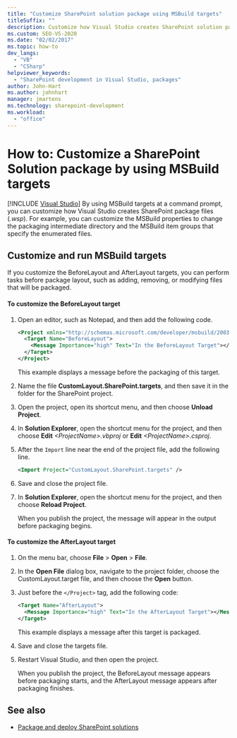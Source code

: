 ```yaml
---
title: "Customize SharePoint solution package using MSBuild targets"
titleSuffix: ""
description: Customize how Visual Studio creates SharePoint solution package files (.wsp) by using MSBuild targets at a command prompt.
ms.custom: SEO-VS-2020
ms.date: "02/02/2017"
ms.topic: how-to
dev_langs:
  - "VB"
  - "CSharp"
helpviewer_keywords:
  - "SharePoint development in Visual Studio, packages"
author: John-Hart
ms.author: johnhart
manager: jmartens
ms.technology: sharepoint-development
ms.workload:
  - "office"
---
```

# How to: Customize a SharePoint Solution package by using MSBuild targets

 [!INCLUDE [Visual Studio](~/includes/applies-to-version/vs-not-mac.md)]
  By using MSBuild targets at a command prompt, you can customize how Visual Studio creates SharePoint package files (*.wsp*). For example, you can customize the MSBuild properties to change the packaging intermediate directory and the MSBuild item groups that specify the enumerated files.

## Customize and run MSBuild targets
 If you customize the BeforeLayout and AfterLayout targets, you can perform tasks before package layout, such as adding, removing, or modifying files that will be packaged.

#### To customize the BeforeLayout target

1. Open an editor, such as Notepad, and then add the following code.

   ```xml
   <Project xmlns="http://schemas.microsoft.com/developer/msbuild/2003">
     <Target Name="BeforeLayout">
       <Message Importance="high" Text="In the BeforeLayout Target"></Message>
     </Target>
   </Project>
   ```

    This example displays a message before the packaging of this target.

2. Name the file **CustomLayout.SharePoint.targets**, and then save it in the folder for the SharePoint project.

3. Open the project, open its shortcut menu, and then choose **Unload Project**.

4. In **Solution Explorer**, open the shortcut menu for the project, and then choose **Edit** *\<ProjectName>.vbproj* or **Edit** *\<ProjectName>.csproj*.

5. After the `Import` line near the end of the project file, add the following line.

   ```xml
   <Import Project="CustomLayout.SharePoint.targets" />
   ```

6. Save and close the project file.

7. In **Solution Explorer**, open the shortcut menu for the project, and then choose **Reload Project**.

   When you publish the project, the message will appear in the output before packaging begins.

#### To customize the AfterLayout target

1. On the menu bar, choose **File** > **Open** > **File**.

2. In the **Open File** dialog box, navigate to the project folder, choose the CustomLayout.target file, and then choose the **Open** button.

3. Just before the `</Project>` tag, add the following code:

   ```xml
   <Target Name="AfterLayout">
     <Message Importance="high" Text="In the AfterLayout Target"></Message>
   </Target>
   ```

    This example displays a message after this target is packaged.

4. Save and close the targets file.

5. Restart Visual Studio, and then open the project.

   When you publish the project, the BeforeLayout message appears before packaging starts, and the AfterLayout message appears after packaging finishes.

## See also
- [Package and deploy SharePoint solutions](../sharepoint/packaging-and-deploying-sharepoint-solutions.md)
